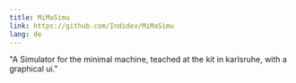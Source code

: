 ```yaml
---
title: MiMaSimu
link: https://github.com/Indidev/MiMaSimu
lang: de
---
```


"A Simulator for the minimal machine, teached at the kit in karlsruhe, with a graphical ui."
